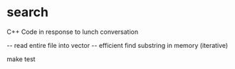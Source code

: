 # search

C++ Code in response to lunch conversation

-- read entire file into vector
-- efficient find substring in memory (iterative)

make test




